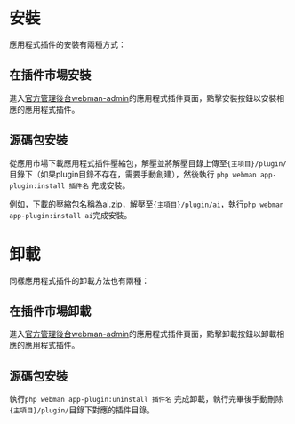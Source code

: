 # 安裝

應用程式插件的安裝有兩種方式：

## 在插件市場安裝
進入[官方管理後台webman-admin](https://www.workerman.net/plugin/82)的應用程式插件頁面，點擊安裝按鈕以安裝相應的應用程式插件。

## 源碼包安裝
從應用市場下載應用程式插件壓縮包，解壓並將解壓目錄上傳至`{主項目}/plugin/`目錄下（如果plugin目錄不存在，需要手動創建），然後執行 `php webman app-plugin:install 插件名` 完成安裝。

例如，下載的壓縮包名稱為ai.zip，解壓至`{主項目}/plugin/ai`，執行`php webman app-plugin:install ai`完成安裝。

# 卸載

同樣應用程式插件的卸載方法也有兩種：

## 在插件市場卸載
進入[官方管理後台webman-admin](https://www.workerman.net/plugin/82)的應用程式插件頁面，點擊卸載按鈕以卸載相應的應用程式插件。

## 源碼包安裝
執行`php webman app-plugin:uninstall 插件名` 完成卸載，執行完畢後手動刪除`{主項目}/plugin/`目錄下對應的插件目錄。

